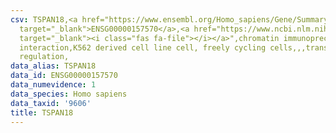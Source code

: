```yaml
---
csv: TSPAN18,<a href="https://www.ensembl.org/Homo_sapiens/Gene/Summary?db=core;g=ENSG00000157570"
  target="_blank">ENSG00000157570</a>,<a href="https://www.ncbi.nlm.nih.gov/pubmed/23959860"
  target="_blank"><i class="fas fa-file"></i></a>",chromatin immunoprecipitation assay,direct
  interaction,K562 derived cell line cell, freely cycling cells,,,transcriptional
  regulation,
data_alias: TSPAN18
data_id: ENSG00000157570
data_numevidence: 1
data_species: Homo sapiens
data_taxid: '9606'
title: TSPAN18
---
```


